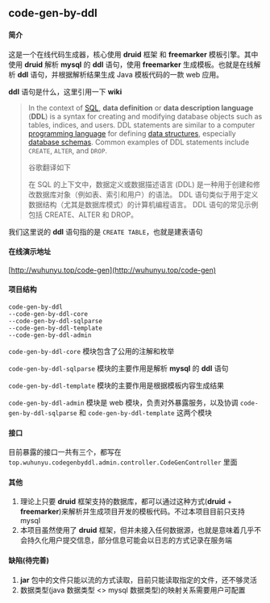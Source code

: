 ## code-gen-by-ddl

#### 简介

这是一个在线代码生成器，核心使用 **druid** 框架 和 **freemarker** 模板引擎。其中使用 **druid** 解析 **mysql** 的 **ddl** 语句，使用 **freemarker** 生成模板。也就是在线解析 **ddl** 语句，并根据解析结果生成 Java 模板代码的一款 web 应用。

**ddl** 语句是什么，这里引用一下 **wiki**

> In the context of [SQL](https://en.wikipedia.org/wiki/SQL), **data definition** or **data description language** (**DDL**) is a syntax for creating and modifying database objects such as tables, indices, and users. DDL statements are similar to a computer [programming language](https://en.wikipedia.org/wiki/Programming_language) for defining [data structures](https://en.wikipedia.org/wiki/Data_structure), especially [database schemas](https://en.wikipedia.org/wiki/Database_schema). Common examples of DDL statements include `CREATE`, `ALTER`, and `DROP`.
>
> 谷歌翻译如下
>
> 在 SQL 的上下文中，数据定义或数据描述语言 (DDL) 是一种用于创建和修改数据库对象（例如表、索引和用户）的语法。 DDL 语句类似于用于定义数据结构（尤其是数据库模式）的计算机编程语言。 DDL 语句的常见示例包括 CREATE、ALTER 和 DROP。

我们这里说的 **ddl** 语句指的是 `CREATE TABLE`，也就是建表语句

#### 在线演示地址

[http://wuhunyu.top/code-gen](http://wuhunyu.top/code-gen)

#### 项目结构

```
code-gen-by-ddl
--code-gen-by-ddl-core
--code-gen-by-ddl-sqlparse
--code-gen-by-ddl-template
--code-gen-by-ddl-admin
```

`code-gen-by-ddl-core` 模块包含了公用的注解和枚举

`code-gen-by-ddl-sqlparse` 模块的主要作用是解析 **mysql** 的 **ddl** 语句

`code-gen-by-ddl-template` 模块的主要作用是根据模板内容生成结果

`code-gen-by-ddl-admin` 模块是 web 模块，负责对外暴露服务，以及协调 `code-gen-by-ddl-sqlparse` 和 `code-gen-by-ddl-template` 这两个模块

#### 接口

目前暴露的接口一共有三个，都写在 `top.wuhunyu.codegenbyddl.admin.controller.CodeGenController` 里面

#### 其他

1. 理论上只要 **druid** 框架支持的数据库，都可以通过这种方式(**druid** + **freemarker**)来解析并生成项目开发的模板代码。不过本项目目前只支持 mysql
2. 本项目虽然使用了 **druid** 框架，但并未接入任何数据源，也就是意味着几乎不会持久化用户提交信息，部分信息可能会以日志的方式记录在服务端

#### 缺陷(待完善)

1. **jar** 包中的文件只能以流的方式读取，目前只能读取指定的文件，还不够灵活
2. 数据类型(java 数据类型 <> mysql 数据类型)的映射关系需要用户可配置